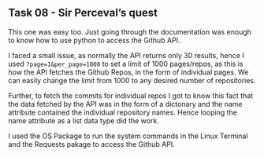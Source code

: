 ## Task 08 - Sir Perceval’s quest
This one was easy too. Just going through the documentation was enough to know how to use python to access the Github API.

I faced a small issue, as normally the API returns only 30 results, hence I used ```?page=1&per_page=1000``` to set a limit of 1000 pages/repos, as this is how the API fetches the Github Repos, in the form of individual pages. We can easily change the limit from 1000 to any desired number of repositories.

Further, to fetch the commits for individual repos I got to know this fact that the data fetched by the API was in the form of a dictonary and the name attribute contained the individual repository names. Hence looping the name attribute as a list data type did the work.

I used the OS Package to run the system commands in the Linux Terminal and the Requests pakage to access the Github API.
